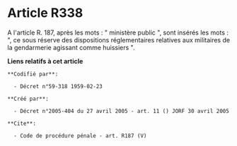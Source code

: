 # Article R338

A l'article R. 187, après les mots : " ministère public ", sont insérés les mots : ", ce sous réserve des dispositions
réglementaires relatives aux militaires de la gendarmerie agissant comme huissiers ".

**Liens relatifs à cet article**

	**Codifié par**:

	  - Décret n°59-318 1959-02-23

	**Créé par**:

	  - Décret n°2005-404 du 27 avril 2005 - art. 11 () JORF 30 avril 2005

	**Cite**:

	  - Code de procédure pénale - art. R187 (V)
